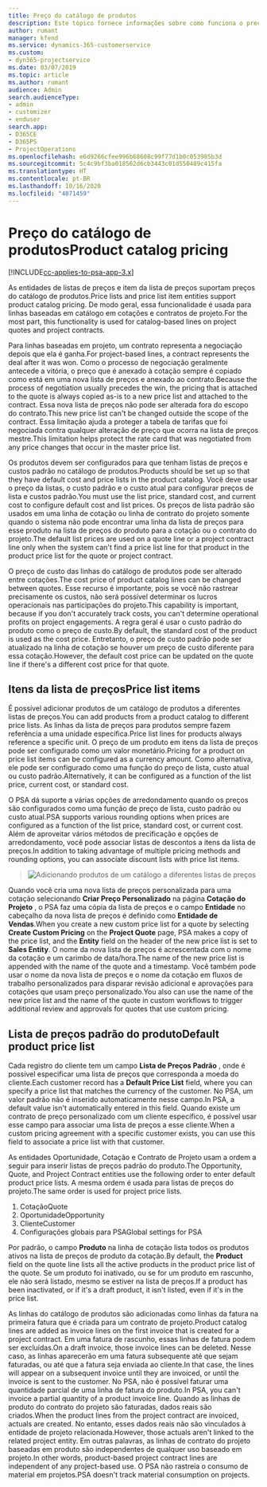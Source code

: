```yaml
---
title: Preço do catálogo de produtos
description: Este tópico fornece informações sobre como funciona o preço do catálogo de produtos no Dynamics 365 Project Service Automation (PSA).
author: rumant
manager: kfend
ms.service: dynamics-365-customerservice
ms.custom:
- dyn365-projectservice
ms.date: 03/07/2019
ms.topic: article
ms.author: rumant
audience: Admin
search.audienceType:
- admin
- customizer
- enduser
search.app:
- D365CE
- D365PS
- ProjectOperations
ms.openlocfilehash: e6d9266cfee996b68608c99f77d1b0c053985b3d
ms.sourcegitcommit: 5c4c9bf3ba018562d6cb3443c01d550489c415fa
ms.translationtype: HT
ms.contentlocale: pt-BR
ms.lasthandoff: 10/16/2020
ms.locfileid: "4071459"
---
```

# <a name="product-catalog-pricing"></a><span data-ttu-id="e6a40-103">Preço do catálogo de produtos</span><span class="sxs-lookup"><span data-stu-id="e6a40-103">Product catalog pricing</span></span> 

[!INCLUDE[cc-applies-to-psa-app-3.x](../includes/cc-applies-to-psa-app-3x.md)]


<span data-ttu-id="e6a40-104">As entidades de listas de preços e item da lista de preços suportam preços do catálogo de produtos.</span><span class="sxs-lookup"><span data-stu-id="e6a40-104">Price lists and price list item entities support product catalog pricing.</span></span> <span data-ttu-id="e6a40-105">De modo geral, essa funcionalidade é usada para linhas baseadas em catálogo em cotações e contratos de projeto.</span><span class="sxs-lookup"><span data-stu-id="e6a40-105">For the most part, this functionality is used for catalog-based lines on project quotes and project contracts.</span></span>

<span data-ttu-id="e6a40-106">Para linhas baseadas em projeto, um contrato representa a negociação depois que ela é ganha.</span><span class="sxs-lookup"><span data-stu-id="e6a40-106">For project-based lines, a contract represents the deal after it was won.</span></span> <span data-ttu-id="e6a40-107">Como o processo de negociação geralmente antecede a vitória, o preço que é anexado à cotação sempre é copiado como está em uma nova lista de preços e anexado ao contrato.</span><span class="sxs-lookup"><span data-stu-id="e6a40-107">Because the process of negotiation usually precedes the win, the pricing that is attached to the quote is always copied as-is to a new price list and attached to the contract.</span></span> <span data-ttu-id="e6a40-108">Essa nova lista de preços não pode ser alterada fora do escopo do contrato.</span><span class="sxs-lookup"><span data-stu-id="e6a40-108">This new price list can't be changed outside the scope of the contract.</span></span> <span data-ttu-id="e6a40-109">Essa limitação ajuda a proteger a tabela de tarifas que foi negociada contra qualquer alteração de preço que ocorra na lista de preços mestre.</span><span class="sxs-lookup"><span data-stu-id="e6a40-109">This limitation helps protect the rate card that was negotiated from any price changes that occur in the master price list.</span></span>

<span data-ttu-id="e6a40-110">Os produtos devem ser configurados para que tenham listas de preços e custos padrão no catálogo de produtos.</span><span class="sxs-lookup"><span data-stu-id="e6a40-110">Products should be set up so that they have default cost and price lists in the product catalog.</span></span> <span data-ttu-id="e6a40-111">Você deve usar o preço da listas, o custo padrão e o custo atual para configurar preços de lista e custos padrão.</span><span class="sxs-lookup"><span data-stu-id="e6a40-111">You must use the list price, standard cost, and current cost to configure default cost and list prices.</span></span> <span data-ttu-id="e6a40-112">Os preços de lista padrão são usados em uma linha de cotação ou linha de contrato do projeto somente quando o sistema não pode encontrar uma linha da lista de preços para esse produto na lista de preços do produto para a cotação ou o contrato do projeto.</span><span class="sxs-lookup"><span data-stu-id="e6a40-112">The default list prices are used on a quote line or a project contract line only when the system can't find a price list line for that product in the product price list for the quote or project contract.</span></span>

<span data-ttu-id="e6a40-113">O preço de custo das linhas do catálogo de produtos pode ser alterado entre cotações.</span><span class="sxs-lookup"><span data-stu-id="e6a40-113">The cost price of product catalog lines can be changed between quotes.</span></span> <span data-ttu-id="e6a40-114">Esse recurso é importante, pois se você não rastrear precisamente os custos, não será possível determinar os lucros operacionais nas participações do projeto.</span><span class="sxs-lookup"><span data-stu-id="e6a40-114">This capability is important, because if you don't accurately track costs, you can't determine operational profits on project engagements.</span></span> <span data-ttu-id="e6a40-115">A regra geral é usar o custo padrão do produto como o preço de custo.</span><span class="sxs-lookup"><span data-stu-id="e6a40-115">By default, the standard cost of the product is used as the cost price.</span></span> <span data-ttu-id="e6a40-116">Entretanto, o preço de custo padrão pode ser atualizado na linha de cotação se houver um preço de custo diferente para essa cotação.</span><span class="sxs-lookup"><span data-stu-id="e6a40-116">However, the default cost price can be updated on the quote line if there's a different cost price for that quote.</span></span>

## <a name="price-list-items"></a><span data-ttu-id="e6a40-117">Itens da lista de preços</span><span class="sxs-lookup"><span data-stu-id="e6a40-117">Price list items</span></span>

<span data-ttu-id="e6a40-118">É possível adicionar produtos de um catálogo de produtos a diferentes listas de preços.</span><span class="sxs-lookup"><span data-stu-id="e6a40-118">You can add products from a product catalog to different price lists.</span></span> <span data-ttu-id="e6a40-119">As linhas da lista de preços para produtos sempre fazem referência a uma unidade específica.</span><span class="sxs-lookup"><span data-stu-id="e6a40-119">Price list lines for products always reference a specific unit.</span></span> <span data-ttu-id="e6a40-120">O preço de um produto em itens da lista de preços pode ser configurado como um valor monetário.</span><span class="sxs-lookup"><span data-stu-id="e6a40-120">Pricing for a product on price list items can be configured as a currency amount.</span></span> <span data-ttu-id="e6a40-121">Como alternativa, ele pode ser configurado como uma função do preço de lista, custo atual ou custo padrão.</span><span class="sxs-lookup"><span data-stu-id="e6a40-121">Alternatively, it can be configured as a function of the list price, current cost, or standard cost.</span></span>

<span data-ttu-id="e6a40-122">O PSA dá suporte a várias opções de arredondamento quando os preços são configurados como uma função de preço de lista, custo padrão ou custo atual.</span><span class="sxs-lookup"><span data-stu-id="e6a40-122">PSA supports various rounding options when prices are configured as a function of the list price, standard cost, or current cost.</span></span> <span data-ttu-id="e6a40-123">Além de aproveitar vários métodos de precificação e opções de arredondamento, você pode associar listas de descontos a itens da lista de preços.</span><span class="sxs-lookup"><span data-stu-id="e6a40-123">In addition to taking advantage of multiple pricing methods and rounding options, you can associate discount lists with price list items.</span></span> 

> ![Adicionando produtos de um catálogo a diferentes listas de preços](media/basic-guide-16.png)

<span data-ttu-id="e6a40-125">Quando você cria uma nova lista de preços personalizada para uma cotação selecionando **Criar Preço Personalizado** na página **Cotação do Projeto** , o PSA faz uma cópia da lista de preços e o campo **Entidade** no cabeçalho da nova lista de preços é definido como **Entidade de Vendas**.</span><span class="sxs-lookup"><span data-stu-id="e6a40-125">When you create a new custom price list for a quote by selecting **Create Custom Pricing** on the **Project Quote** page, PSA makes a copy of the price list, and the **Entity** field on the header of the new price list is set to **Sales Entity**.</span></span> <span data-ttu-id="e6a40-126">O nome da nova lista de preços é acrescentada com o nome da cotação e um carimbo de data/hora.</span><span class="sxs-lookup"><span data-stu-id="e6a40-126">The name of the new price list is appended with the name of the quote and a timestamp.</span></span> <span data-ttu-id="e6a40-127">Você também pode usar o nome da nova lista de preços e o nome da cotação em fluxos de trabalho personalizados para disparar revisão adicional e aprovações para cotações que usam preço personalizado.</span><span class="sxs-lookup"><span data-stu-id="e6a40-127">You also can use the name of the new price list and the name of the quote in custom workflows to trigger additional review and approvals for quotes that use custom pricing.</span></span>

 
## <a name="default-product-price-list"></a><span data-ttu-id="e6a40-128">Lista de preços padrão do produto</span><span class="sxs-lookup"><span data-stu-id="e6a40-128">Default product price list</span></span>
<span data-ttu-id="e6a40-129">Cada registro do cliente tem um campo **Lista de Preços Padrão** , onde é possível especificar uma lista de preços que corresponda a moeda do cliente.</span><span class="sxs-lookup"><span data-stu-id="e6a40-129">Each customer record has a **Default Price List** field, where you can specify a price list that matches the currency of the customer.</span></span> <span data-ttu-id="e6a40-130">No PSA, um valor padrão não é inserido automaticamente nesse campo.</span><span class="sxs-lookup"><span data-stu-id="e6a40-130">In PSA, a default value isn't automatically entered in this field.</span></span> <span data-ttu-id="e6a40-131">Quando existe um contrato de preço personalizado com um cliente específico, é possível usar esse campo para associar uma lista de preços a esse cliente.</span><span class="sxs-lookup"><span data-stu-id="e6a40-131">When a custom pricing agreement with a specific customer exists, you can use this field to associate a price list with that customer.</span></span>

<span data-ttu-id="e6a40-132">As entidades Oportunidade, Cotação e Contrato de Projeto usam a ordem a seguir para inserir listas de preços padrão do produto.</span><span class="sxs-lookup"><span data-stu-id="e6a40-132">The Opportunity, Quote, and Project Contract entities use the following order to enter default product price lists.</span></span> <span data-ttu-id="e6a40-133">A mesma ordem é usada para listas de preços do projeto.</span><span class="sxs-lookup"><span data-stu-id="e6a40-133">The same order is used for project price lists.</span></span>

1.  <span data-ttu-id="e6a40-134">Cotação</span><span class="sxs-lookup"><span data-stu-id="e6a40-134">Quote</span></span>
2.  <span data-ttu-id="e6a40-135">Oportunidade</span><span class="sxs-lookup"><span data-stu-id="e6a40-135">Opportunity</span></span>
3.  <span data-ttu-id="e6a40-136">Cliente</span><span class="sxs-lookup"><span data-stu-id="e6a40-136">Customer</span></span>
4.  <span data-ttu-id="e6a40-137">Configurações globais para PSA</span><span class="sxs-lookup"><span data-stu-id="e6a40-137">Global settings for PSA</span></span>

<span data-ttu-id="e6a40-138">Por padrão, o campo **Produto** na linha de cotação lista todos os produtos ativos na lista de preços de produto da cotação.</span><span class="sxs-lookup"><span data-stu-id="e6a40-138">By default, the **Product** field on the quote line lists all the active products in the product price list of the quote.</span></span> <span data-ttu-id="e6a40-139">Se um produto foi inativado, ou se for um produto em rascunho, ele não será listado, mesmo se estiver na lista de preços.</span><span class="sxs-lookup"><span data-stu-id="e6a40-139">If a product has been inactivated, or if it's a draft product, it isn't listed, even if it's in the price list.</span></span> 

<span data-ttu-id="e6a40-140">As linhas do catálogo de produtos são adicionadas como linhas da fatura na primeira fatura que é criada para um contrato de projeto.</span><span class="sxs-lookup"><span data-stu-id="e6a40-140">Product catalog lines are added as invoice lines on the first invoice that is created for a project contract.</span></span> <span data-ttu-id="e6a40-141">Em uma fatura de rascunho, essas linhas de fatura podem ser excluídas.</span><span class="sxs-lookup"><span data-stu-id="e6a40-141">On a draft invoice, those invoice lines can be deleted.</span></span> <span data-ttu-id="e6a40-142">Nesse caso, as linhas aparecerão em uma fatura subsequente até que sejam faturadas, ou até que a fatura seja enviada ao cliente.</span><span class="sxs-lookup"><span data-stu-id="e6a40-142">In that case, the lines will appear on a subsequent invoice until they are invoiced, or until the invoice is sent to the customer.</span></span> <span data-ttu-id="e6a40-143">No PSA, não é possível faturar uma quantidade parcial de uma linha de fatura do produto.</span><span class="sxs-lookup"><span data-stu-id="e6a40-143">In PSA, you can't invoice a partial quantity of a product invoice line.</span></span> <span data-ttu-id="e6a40-144">Quando as linhas de produto do contrato do projeto são faturadas, dados reais são criados.</span><span class="sxs-lookup"><span data-stu-id="e6a40-144">When the product lines from the project contract are invoiced, actuals are created.</span></span> <span data-ttu-id="e6a40-145">No entanto, esses dados reais não são vinculados à entidade de projeto relacionada.</span><span class="sxs-lookup"><span data-stu-id="e6a40-145">However, those actuals aren't linked to the related project entity.</span></span> <span data-ttu-id="e6a40-146">Em outras palavras, as linhas de contrato do projeto baseadas em produto são independentes de qualquer uso baseado em projeto.</span><span class="sxs-lookup"><span data-stu-id="e6a40-146">In other words, product-based project contract lines are independent of any project-based use.</span></span> <span data-ttu-id="e6a40-147">O PSA não rastreia o consumo de material em projetos.</span><span class="sxs-lookup"><span data-stu-id="e6a40-147">PSA doesn't track material consumption on projects.</span></span>
